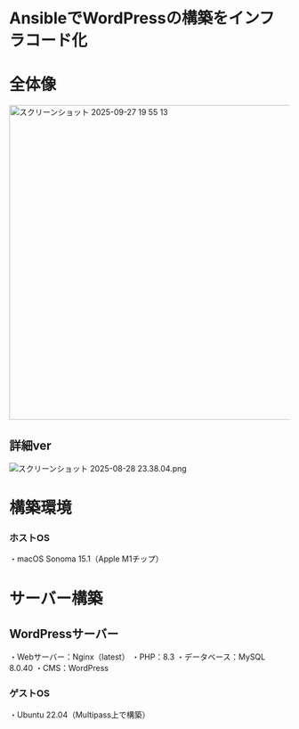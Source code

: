# AnsibleでWordPressの構築をインフラコード化

# 全体像
<img width="616" height="565" alt="スクリーンショット 2025-09-27 19 55 13" src="https://github.com/user-attachments/assets/16c40c99-57e1-4893-beae-abfe41a931eb" />

## 詳細ver

![スクリーンショット 2025-08-28 23.38.04.png](https://qiita-image-store.s3.ap-northeast-1.amazonaws.com/0/4081358/d5ee3274-c693-4755-b587-c0b369b2a408.png)

# 構築環境
### ホストOS
・macOS Sonoma 15.1（Apple M1チップ）

# サーバー構築
## WordPressサーバー
・Webサーバー：Nginx（latest）
・PHP：8.3
・データベース：MySQL 8.0.40
・CMS：WordPress
### ゲストOS
・Ubuntu 22.04（Multipass上で構築）

